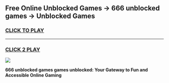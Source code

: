 
## Free Online Unblocked Games → 666 unblocked games → Unblocked Games
<h3>
<a href="https://premium.freeplayer.one?title=666_unblocked_games&ref=21F">CLICK TO PLAY</a></h3>
<hr>

<h3>
<a href="https://premium.freeplayer.one?title=666_unblocked_games&ref=21F">CLICK 2 PLAY</a>
  
</h3>

<a href="https://premium.freeplayer.one?title=666_unblocked_games&ref=21F/"><img src="https://clearcache.store/games.png"></a>


**666 unblocked games games unblocked: Your Gateway to Fun and Accessible Online Gaming**
